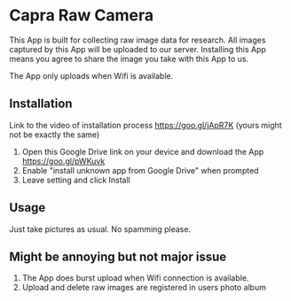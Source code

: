 # Capra Raw Camera
This App is built for collecting raw image data for research. All images captured by this App will be uploaded to our server. Installing this App means you agree to share the image you take with this App to us.

The App only uploads when Wifi is available.

## Installation
Link to the video of installation process https://goo.gl/jApR7K (yours might not be exactly the same)
1. Open this Google Drive link on your device and download the App https://goo.gl/pWKuvk
2. Enable "install unknown app from Google Drive" when prompted
3. Leave setting and click Install

## Usage
Just take pictures as usual. No spamming please.

## Might be annoying but not major issue
1. The App does burst upload when Wifi connection is available.
2. Upload and delete raw images are registered in users photo album

